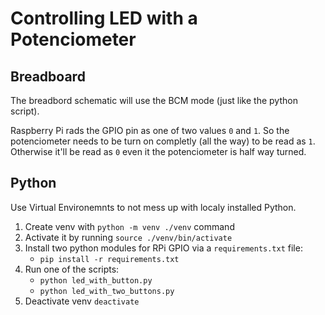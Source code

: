 # Controlling LED with a Potenciometer

## Breadboard

The breadbord schematic will use the BCM mode (just like the python script).

Raspberry Pi rads the GPIO pin as one of two values `0` and `1`. So the
potenciometer needs to be turn on completly (all the way) to be read as `1`.
Otherwise it'll be read as `0` even it the potenciometer is half way turned.

## Python

Use Virtual Environemnts to not mess up with localy installed Python.

1. Create venv with `python -m venv ./venv` command
1. Activate it by running `source ./venv/bin/activate`
1. Install two python modules for RPi GPIO via a `requirements.txt` file:
   * `pip install -r requirements.txt`
1. Run one of the scripts:
   * `python led_with_button.py`
   * `python led_with_two_buttons.py`
1. Deactivate venv `deactivate`

